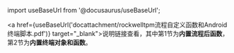 
import useBaseUrl from '@docusaurus/useBaseUrl';

<a href={useBaseUrl('docattachment/rockwelltpm流程自定义函数和Android终端脚本.pdf')} target="_blank">说明链接查看</a>，其中第1节为**内置流程后函数**，第2节为**内置终端对象和函数**。
